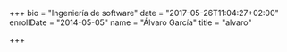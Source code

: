 +++
bio = "Ingeniería de software"
date = "2017-05-26T11:04:27+02:00"
enrollDate = "2014-05-05"
name = "Álvaro García"
title = "alvaro"

+++

